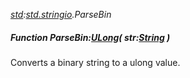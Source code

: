 _[std](../../modules/std/std-module.md):[std.stringio](../../modules/std/std-stringio.md).ParseBin_
##### Function ParseBin:[ULong](../../modules/wonkey/wonkey-types-ulong.md)( str:[String](../../modules/wonkey/wonkey-types-string.md) )
Converts a binary string to a ulong value.
